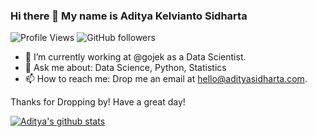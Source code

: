 ### Hi there 👋 My name is Aditya Kelvianto Sidharta
![Profile Views](https://gpvc.arturio.dev/adityasidharta) ![GitHub followers](https://img.shields.io/github/followers/AdityaSidharta?style=social) 


- 🔭 I’m currently working at @gojek as a Data Scientist.
- 💬 Ask me about: Data Science, Python, Statistics
- 📫 How to reach me: Drop me an email at hello@adityasidharta.com. 

Thanks for Dropping by! Have a great day!

[![Aditya's github stats](https://github-readme-stats.vercel.app/api?username=AdityaSidharta)](https://github.com/AdityaSidharta/github-readme-stats)
